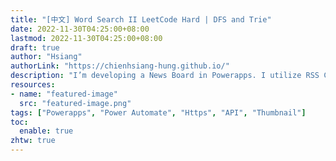 ```yaml
---
title: "[中文] Word Search II LeetCode Hard | DFS and Trie"
date: 2022-11-30T04:25:00+08:00
lastmod: 2022-11-30T04:25:00+08:00
draft: true
author: "Hsiang"
authorLink: "https://chienhsiang-hung.github.io/"
description: "I’m developing a News Board in Powerapps. I utilize RSS Connector to retrieve Google News for the following effect."
resources:
- name: "featured-image"
  src: "featured-image.png"
tags: ["Powerapps", "Power Automate", "Https", "API", "Thumbnail"]
toc:
  enable: true
zhtw: true
---
```

